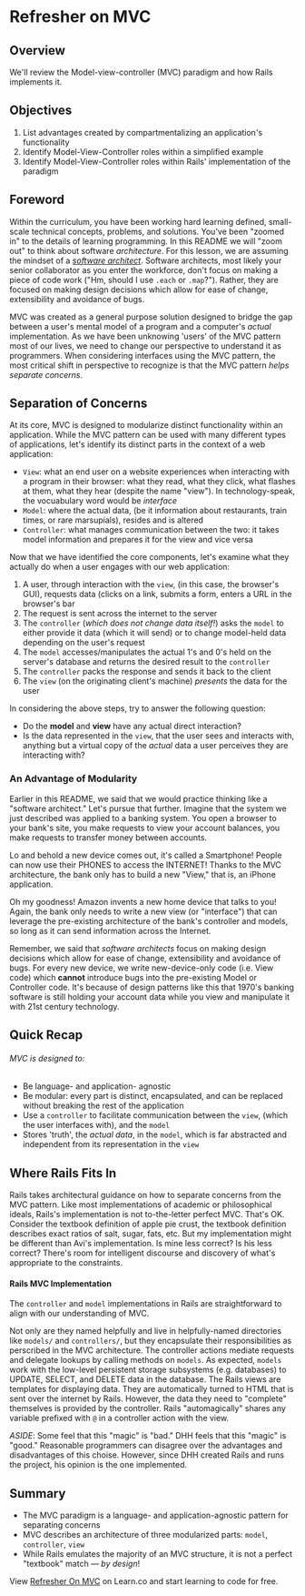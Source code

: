 # Refresher on MVC

## Overview

We'll review the Model-view-controller (MVC) paradigm and how Rails implements
it.

## Objectives

1. List advantages created by compartmentalizing an application's functionality
2. Identify Model-View-Controller roles within a simplified example
3. Identify Model-View-Controller roles within Rails' implementation of the paradigm

## Foreword

Within the curriculum, you have been working hard learning defined, small-scale
technical concepts, problems, and solutions. You've been "zoomed in" to the
details of learning programming. In this README we will "zoom out" to think
about software _architecture_. For this lesson, we are assuming the mindset of
a [_software architect_][software_architect]. Software architects, most likely
your senior collaborator as you enter the workforce, don't focus on making a
piece of code work ("Hm, should I use `.each` or `.map`?"). Rather, they are
focused on making design decisions which allow for ease of change,
extensibility and avoidance of bugs.

MVC was created as a general purpose solution designed to  bridge the gap
between a user's mental model of a program and a computer's _actual_
implementation. As we have been unknowing 'users' of the MVC pattern most of
our lives, we need to change our perspective to understand it as programmers.
When considering interfaces using the MVC pattern, the most critical shift in
perspective to recognize is that the MVC pattern _helps separate concerns_.

## Separation of Concerns

At its core, MVC is designed to modularize distinct functionality within an
application. While the MVC pattern can be used with many different types of
applications, let's identify its distinct parts in the context of a web
application:

* ```View```: what an end user on a website experiences when interacting with
  a program in their browser: what they read, what they click, what flashes
  at them, what they hear (despite the name "view"). In technology-speak, the
  vocuabulary word would be _interface_
* ```Model```: where the actual data, (be it information about restaurants,
  train times, or rare marsupials), resides and is altered
* ```Controller```: what manages communication between the two: it takes
  model information and prepares it for the view and vice versa

Now that we have identified the core components, let's examine what they
actually do when a user engages with our web application:

1. A user, through interaction with the ```view```, (in this case, the browser's GUI), requests data (clicks on a link, submits a form, enters a URL in the browser's bar
2. The request is sent across the internet to the server
3. The ```controller``` (_which does not change data itself!_) asks the ```model``` to either provide it data (which it will send) or to change model-held data depending on the user's request
4. The ```model``` accesses/manipulates the actual 1's and 0's held on the server's database and returns the desired result to the ```controller```
5. The ```controller``` packs the response and sends it back to the client
6. The ```view``` (on the originating client's machine) _presents_ the data for the user

In considering the above steps, try to answer the following question:

* Do the **model** and **view** have any actual direct interaction?
* Is the data represented in the ```view```, that the user sees and interacts with, anything but a virtual copy of the _actual_ data a user perceives they are interacting with?

### An Advantage of Modularity

Earlier in this README, we said that we would practice thinking like a
"software architect." Let's pursue that further.  Imagine that the system we
just described was applied to a banking system. You open a browser to your
bank's site, you make requests to view your account balances, you make requests
to transfer money between accounts.

Lo and behold a new device comes out, it's called a Smartphone! People can now
use their PHONES to access the INTERNET! Thanks to the MVC architecture, the
bank only has to build a new "View," that is, an iPhone application.

Oh my goodness! Amazon invents a new home device that talks to you! Again, the
bank only needs to write a new view (or "interface") that can leverage the
pre-existing architecture of the bank's controller and models, so long as it
can send information across the Internet.

Remember, we said that _software architects_ focus  on making design decisions
which allow for ease of change, extensibility and avoidance of bugs.  For every
new device, we write new-device-only code (i.e.  View code) which **cannot**
introduce bugs into the pre-existing Model or Controller code. It's because of
design patterns like this that 1970's banking software is still holding your
account data while you view and manipulate it with 21st century technology.

## Quick Recap

###### MVC is designed to:

* Be language- and application- agnostic
* Be modular: every part is distinct, encapsulated, and can be replaced without breaking the rest of the application
* Use a ```controller``` to facilitate communication between the ```view```, (which the user interfaces with), and the ```model```
* Stores 'truth', the _actual data_, in the ```model```, which is far abstracted and independent from its representation in the ```view```

## Where Rails Fits In

Rails takes architectural guidance on how to separate concerns from the MVC pattern.  Like most implementations of academic or philosophical ideals, Rails's implementation is not to-the-letter perfect MVC. That's OK.  Consider the textbook definition of apple pie crust, the textbook definition describes exact ratios of salt, sugar, fats, etc. But my implementation might be different than Avi's implementation. Is mine less correct? Is his less correct?  There's room for intelligent discourse and discovery of what's appropriate to the constraints.

#### Rails MVC Implementation

The ```controller``` and ```model``` implementations in Rails are straightforward to align with our understanding of MVC.

Not only are they named helpfully and live in helpfully-named directories like `models/` and `controllers/`,  but they encapsulate their responsibilities as perscribed in the MVC architecture. The controller actions mediate requests and delegate lookups by calling methods on ```models```. As expected, ```models``` work with the low-level persistent storage subsystems (e.g. databases) to UPDATE, SELECT, and DELETE data in the database. The Rails views are templates for displaying data. They are automatically turned to HTML that is sent over the internet by Rails. However, the data they need to "complete" themselves is provided by the controller. Rails "automagically" shares any variable prefixed with `@` in a controller action with the view.

*ASIDE*: Some feel that this "magic" is "bad." DHH feels that this "magic" is "good." Reasonable programmers can disagree over the advantages and disadvantages of this choise. However, since DHH created Rails and runs the project, his opinion is the one implemented.

## Summary

* The MVC paradigm is a language- and application-agnostic pattern for separating concerns
* MVC describes an architecture of three modularized parts: ```model```, ```controller```, ```view```
* While Rails emulates the majority of an MVC structure, it is not a perfect "textbook" match &mdash; _by design_!

<p data-visibility='hidden'>View <a href='https://learn.co/lessons/refresher-on-mvc'>Refresher On MVC</a> on Learn.co and start learning to code for free.</p>

[software_architect]: https://en.wikipedia.org/wiki/Software_architecture
